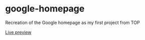 # google-homepage
Recreation of the Google homepage as my first project from TOP

[Live preview](https://jugstheclown.github.io/google-homepage/)